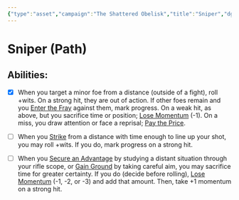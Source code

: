 ```yaml
---
{"type":"asset","campaign":"The Shattered Obelisk","title":"Sniper","dg-publish":true,"permalink":"/campaigns/the-shattered-obelisk/assets/wraith-sniper/","dgPassFrontmatter":true,"noteIcon":""}
---
```


# Sniper (Path)

## Abilities:
- [x] When you target a minor foe from a distance (outside of a fight), roll +wits. On a strong hit, they are out of action. If other foes remain and you [Enter the Fray](Moves/combat/enter_the_fray) against them, mark progress. On a weak hit, as above, but you sacrifice time or position; [Lose Momentum](Moves/suffer/lose_momentum) (-1). On a miss, you draw attention or face a reprisal; [Pay the Price](Moves/fate/pay_the_price).

- [ ] When you [Strike](Moves/combat/strike) from a distance with time enough to line up your shot, you may roll +wits. If you do, mark progress on a strong hit.

- [ ] When you [Secure an Advantage](Moves/adventure/secure_an_advantage) by studying a distant situation through your rifle scope, or [Gain Ground](Moves/combat/gain_ground) by taking careful aim, you may sacrifice time for greater certainty. If you do (decide before rolling), [Lose Momentum](Moves/suffer/lose_momentum) (-1, -2, or -3) and add that amount. Then, take +1 momentum on a strong hit.

